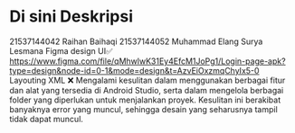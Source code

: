 # Di sini Deskripsi
21537144042 Raihan Baihaqi 
21537144052 Muhammad Elang Surya Lesmana
Figma design UI✅ 
https://www.figma.com/file/qMhwlwK31Ey4EfcM1JoPg1/Login-page-apk?type=design&node-id=0-1&mode=design&t=AzvEiOxzmqChyIx5-0
Layouting XML ❌ 
Mengalami kesulitan dalam menggunakan berbagai fitur dan alat yang tersedia di Android Studio, serta dalam mengelola berbagai folder yang diperlukan untuk menjalankan proyek. Kesulitan ini berakibat banyaknya error yang muncul, sehingga desain yang seharusnya tampil tidak dapat muncul.
